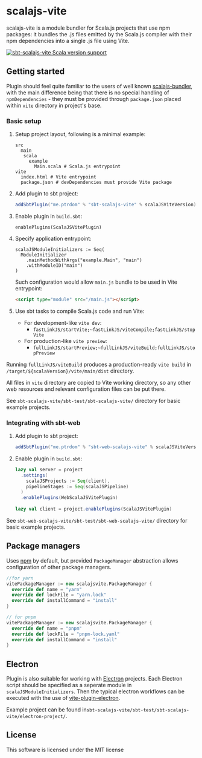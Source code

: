 # scalajs-vite

scalajs-vite is a module bundler for Scala.js projects that use npm packages: it bundles the .js files emitted by the 
Scala.js compiler with their npm dependencies into a single .js file using Vite.

[![sbt-scalajs-vite Scala version support](https://index.scala-lang.org/ptrdom/scalajs-vite/sbt-scalajs-vite/latest.svg)](https://index.scala-lang.org/ptrdom/scalajs-vite/sbt-scalajs-vite)

## Getting started

Plugin should feel quite familiar to the users of well known [scalajs-bundler](https://scalacenter.github.io/scalajs-bundler), 
with the main difference being that there is no special handling of `npmDependencies` - they must be provided through 
`package.json` placed within `vite` directory in project's base.

### Basic setup

1. Setup project layout, following is a minimal example:

   ```
   src
     main
      scala
        example
          Main.scala # Scala.js entrypoint
   vite
     index.html # Vite entrypoint
     package.json # devDependencies must provide Vite package
   ```

1. Add plugin to sbt project:

   ```scala
   addSbtPlugin("me.ptrdom" % "sbt-scalajs-vite" % scalaJSViteVersion)
   ```

1. Enable plugin in `build.sbt`:

   ```
   enablePlugins(ScalaJSVitePlugin)
   ```
   
1. Specify application entrypoint:

   ```
   scalaJSModuleInitializers := Seq(
     ModuleInitializer
       .mainMethodWithArgs("example.Main", "main")
       .withModuleID("main")
   )
   ```
   
   Such configuration would allow `main.js` bundle to be used in Vite entrypoint:

   ```html
   <script type="module" src="/main.js"></script>
   ```

1. Use sbt tasks to compile Scala.js code and run Vite:
   - For development-like `vite dev`:
     - `fastLinkJS/startVite;~fastLinkJS/viteCompile;fastLinkJS/stopVite`
   - For production-like `vite preview`:
     - `fullLinkJS/startPreview;~fullLinkJS/viteBuild;fullLinkJS/stopPreview`

Running `fullLinkJS/viteBuild` produces a production-ready `vite build` in `/target/${scalaVersion}/vite/main/dist` 
directory.

All files in `vite` directory are copied to Vite working directory, so any other web resources and relevant configuration
files can be put there.

See `sbt-scalajs-vite/sbt-test/sbt-scalajs-vite/` directory for basic example projects.

### Integrating with sbt-web

1. Add plugin to sbt project:

   ```scala
   addSbtPlugin("me.ptrdom" % "sbt-web-scalajs-vite" % scalaJSViteVersion)
   ```

1. Enable plugin in `build.sbt`:

   ```scala
   lazy val server = project
     .settings(
       scalaJSProjects := Seq(client),
       pipelineStages := Seq(scalaJSPipeline)
     )
     .enablePlugins(WebScalaJSVitePlugin)
    
   lazy val client = project.enablePlugins(ScalaJSVitePlugin)
   ```

See `sbt-web-scalajs-vite/sbt-test/sbt-web-scalajs-vite/` directory for basic example projects.

## Package managers


Uses [npm](https://www.npmjs.com/) by default, but provided `PackageManager` abstraction allows configuration of other
package managers.

```scala
//for yarn
vitePackageManager := new scalajsvite.PackageManager {
  override def name = "yarn"
  override def lockFile = "yarn.lock"
  override def installCommand = "install"
}

// for pnpm
vitePackageManager := new scalajsvite.PackageManager {
  override def name = "pnpm"
  override def lockFile = "pnpm-lock.yaml"
  override def installCommand = "install"
}
```

## Electron

Plugin is also suitable for working with [Electron](https://www.electronjs.org/) projects. Each Electron script should 
be specified as a seperate module in `scalaJSModuleInitializers`. Then the typical electron workflows can be executed
with the use of [vite-plugin-electron](https://github.com/electron-vite/vite-plugin-electron).

Example project can be found in`sbt-scalajs-vite/sbt-test/sbt-scalajs-vite/electron-project/`.

## License

This software is licensed under the MIT license
